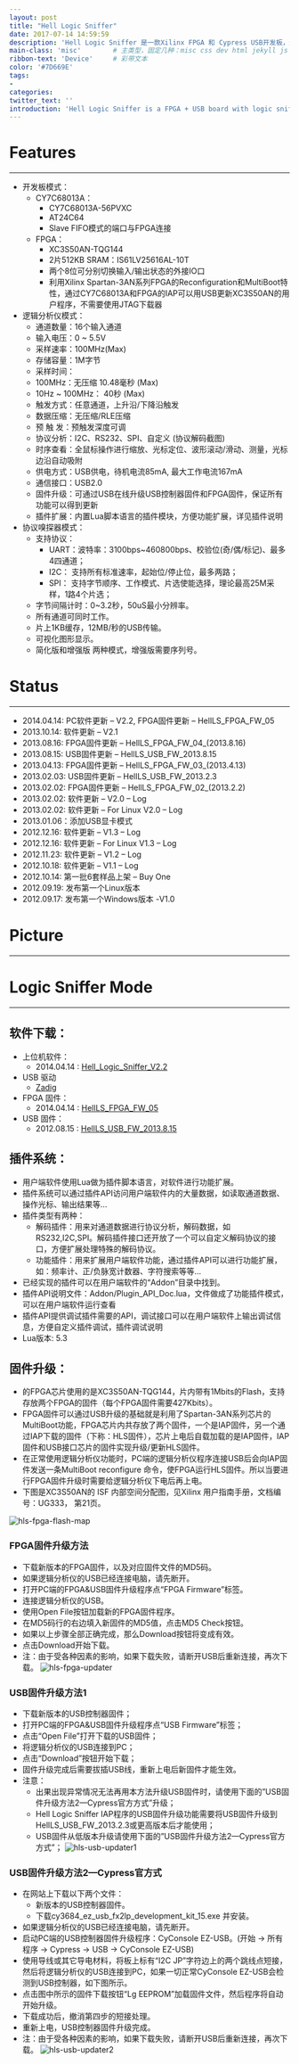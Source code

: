```yaml
---
layout: post
title: "Hell Logic Sniffer"
date: 2017-07-14 14:59:59
description: 'Hell Logic Sniffer 是一款Xilinx FPGA 和 Cypress USB开发板，还是一款逻辑分析仪，作为开发板时可以不需要JTAG下载器。'
main-class: 'misc'        # 主类型，固定几种：misc css dev html jekyll js svg
ribbon-text: 'Device'     # 彩带文本
color: '#7D669E'
tags:
- 
categories:
twitter_text: ''
introduction: 'Hell Logic Sniffer is a FPGA + USB board with logic sniffer function.'
---
```


# Features
---
* 开发板模式：
  * CY7C68013A：
    * CY7C68013A-56PVXC
    * AT24C64
    * Slave FIFO模式的端口与FPGA连接
  * FPGA：
    * XC3S50AN-TQG144
    * 2片512KB SRAM：IS61LV25616AL-10T
    * 两个8位可分别切换输入/输出状态的外接IO口
    * 利用Xilinx Spartan-3AN系列FPGA的Reconfiguration和MultiBoot特性，通过CY7C68013A和FPGA的IAP可以用USB更新XC3S50AN的用户程序，不需要使用JTAG下载器
* 逻辑分析仪模式：
  * 通道数量：16个输入通道
  * 输入电压：0 ~ 5.5V
  * 采样速率：100MHz(Max)
  * 存储容量：1M字节
  * 采样时间：
  * 100MHz：无压缩 10.48毫秒 (Max)
  * 10Hz ~ 100MHz： 40秒 (Max)
  * 触发方式：任意通道，上升沿/下降沿触发
  * 数据压缩：无压缩/RLE压缩
  * 预 触 发：预触发深度可调
  * 协议分析：I2C、RS232、SPI、自定义 (协议解码截图)
  * 时序查看：全鼠标操作进行缩放、光标定位、波形滚动/滑动、测量，光标边沿自动吸附
  * 供电方式：USB供电，待机电流85mA, 最大工作电流167mA
  * 通信接口：USB2.0
  * 固件升级：可通过USB在线升级USB控制器固件和FPGA固件，保证所有功能可以得到更新
  * 插件扩展：内置Lua脚本语言的插件模块，方便功能扩展，详见插件说明
* 协议嗅探器模式：
  * 支持协议：
    * UART：波特率：3100bps~460800bps、校验位(奇/偶/标记)、最多4四通道；
    * I2C： 支持所有标准速率，起始位/停止位，最多两路；
    * SPI： 支持字节顺序、工作模式、片选使能选择，理论最高25M采样，1路4个片选；
  * 字节间隔计时：0~3.2秒，50uS最小分辨率。
  * 所有通道可同时工作。
  * 片上1KB缓存，12MB/秒的USB传输。
  * 可视化图形显示。
  * 简化版和增强版 两种模式，增强版需要序列号。

# Status
---
* 2014.04.14: PC软件更新 – V2.2, FPGA固件更新 – HellLS_FPGA_FW_05
* 2013.10.14: 软件更新 – V2.1
* 2013.08.16: FPGA固件更新 – HellLS_FPGA_FW_04_(2013.8.16)
* 2013.08.15: USB固件更新 – HellLS_USB_FW_2013.8.15
* 2013.04.13: FPGA固件更新 – HellLS_FPGA_FW_03_(2013.4.13)
* 2013.02.03: USB固件更新 – HellLS_USB_FW_2013.2.3
* 2013.02.02: FPGA固件更新 – HellLS_FPGA_FW_02_(2013.2.2)
* 2013.02.02: 软件更新 – V2.0 – Log
* 2013.02.02: 软件更新 – For Linux V2.0 – Log
* 2013.01.06：添加USB显卡模式
* 2012.12.16: 软件更新 – V1.3 – Log
* 2012.12.16: 软件更新 – For Linux V1.3 – Log
* 2012.11.23: 软件更新 – V1.2 – Log
* 2012.10.18: 软件更新 – V1.1 – Log
* 2012.10.14: 第一批6套样品上架 – Buy One
* 2012.09.19: 发布第一个Linux版本
* 2012.09.17: 发布第一个Windows版本 -V1.0

# Picture
---

# Logic Sniffer Mode
---
## 软件下载：
  * 上位机软件：
    * 2014.04.14 : [Hell_Logic_Sniffer_V2.2](http://pan.baidu.com/s/1kT5bweb)
  * USB 驱动
    * [Zadig](http://zadig.akeo.ie/)
  * FPGA 固件：
    * 2014.04.14 : [HellLS_FPGA_FW_05](http://pan.baidu.com/s/1hq0xM9u)
  * USB 固件：
    * 2012.08.15 : [HellLS_USB_FW_2013.8.15](http://pan.baidu.com/s/1DsEyF)

## 插件系统：
* 用户端软件使用Lua做为插件脚本语言，对软件进行功能扩展。
* 插件系统可以通过插件API访问用户端软件内的大量数据，如读取通道数据、操作光标、输出结果等…
* 插件类型有两种：
  * 解码插件：用来对通道数据进行协议分析，解码数据，如RS232,I2C,SPI。解码插件接口还开放了一个可以自定义解码协议的接口，方便扩展处理特殊的解码协议。
  * 功能插件：用来扩展用户端软件功能，通过插件API可以进行功能扩展，如：频率计、正/负脉宽计数器、字符搜索等等…
* 已经实现的插件可以在用户端软件的“Addon”目录中找到。
* 插件API说明文件：Addon/Plugin_API_Doc.lua，文件做成了功能插件模式，可以在用户端软件运行查看
* 插件API提供调试插件需要的API，调试接口可以在用户端软件上输出调试信息，方便自定义插件调试，插件调试说明
* Lua版本: 5.3

## 固件升级：
* 的FPGA芯片使用的是XC3S50AN-TQG144，片内带有1Mbits的Flash，支持存放两个FPGA的固件（每个FPGA固件需要427Kbits）。
* FPGA固件可以通过USB升级的基础就是利用了Spartan-3AN系列芯片的MultiBoot功能，FPGA芯片内共存放了两个固件，一个是IAP固件，另一个通过IAP下载的固件（下称：HLS固件），芯片上电后自载加载的是IAP固件，IAP固件和USB接口芯片的固件实现升级/更新HLS固件。
* 在正常使用逻辑分析仪功能时，PC端的逻辑分析仪程序连接USB后会向IAP固件发送一条MultiBoot reconfigure 命令，使FPGA运行HLS固件。所以当要进行FPGA固件升级时需要给逻辑分析仪下电后再上电。
* 下图是XC3S50AN的 ISF 内部空间分配图，见Xilinx 用户指南手册，文档编号：UG333， 第21页。

![hls-fpga-flash-map]({{site.baseurl}}/images/hls-fpga-flash-map.jpg)

### FPGA固件升级方法
* 下载新版本的FPGA固件，以及对应固件文件的MD5码。
* 如果逻辑分析仪的USB已经连接电脑，请先断开。
* 打开PC端的FPGA&USB固件升级程序点“FPGA Firmware”标签。
* 连接逻辑分析仪的USB。
* 使用Open File按钮加载新的FPGA固件程序。
* 在MD5码行的右边填入新固件的MD5值，点击MD5 Check按钮。
* 如果以上步骤全部正确完成，那么Download按钮将变成有效。
* 点击Download开始下载。
* 注：由于受各种因素的影响，如果下载失败，请断开USB后重新连接，再次下载。
![hls-fpga-updater]({{site.baseurl}}/images/hls-fpga-updater.jpg)

### USB固件升级方法1
* 下载新版本的USB控制器固件；
* 打开PC端的FPGA&USB固件升级程序点“USB Firmware”标签；
* 点击“Open File”打开下载的USB固件；
* 将逻辑分析仪的USB连接到PC；
* 点击“Download”按钮开始下载；
* 固件升级完成后需要拔插USB线，重新上电后新固件才能生效。
* 注意：
  * 出果出现异常情况无法再用本方法升级USB固件时，请使用下面的”USB固件升级方法2—Cypress官方方式”升级；
  * Hell Logic Sniffer IAP程序的USB固件升级功能需要将USB固件升级到HellLS_USB_FW_2013.2.3或更高版本后才能使用；
  * USB固件从低版本升级请使用下面的”USB固件升级方法2—Cypress官方方式”；
![hls-usb-updater1]({{site.baseurl}}/images/hls-usb-updater1.jpg)

### USB固件升级方法2—Cypress官方式
* 在网站上下载以下两个文件：
  * 新版本的USB控制器固件。
  * 下载cy3684_ez_usb_fx2lp_development_kit_15.exe 并安装。
* 如果逻辑分析仪的USB已经连接电脑，请先断开。
* 启动PC端的USB控制器固件升级程序：CyConsole EZ-USB。(开始 -> 所有程序 -> Cypress -> USB -> CyConsole EZ-USB)
* 使用导线或其它导电材料，将板上标有“I2C JP”字符边上的两个跳线点短接，然后将逻辑分析仪的USB连接到PC，如果一切正常CyConsole EZ-USB会检测到USB控制器，如下图所示。
* 点击图中所示的固件下载按钮“Lg EEPROM”加载固件文件，然后程序将自动开始升级。
* 下载成功后，撤消第四步的短接处理。
* 重新上电，USB控制器固件升级完成。
* 注：由于受各种因素的影响，如果下载失败，请断开USB后重新连接，再次下载。
![hls-usb-updater2]({{site.baseurl}}/images/hls-usb-updater2.jpg)
